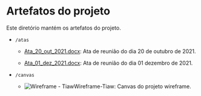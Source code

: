 # Artefatos do projeto

Este diretório mantém os artefatos do projeto. 

* `/atas`
	*  [Ata_20_out_2021.docx](https://github.com/ICEI-PUC-Minas-PPLCC-TI/tiaw-ppl-cc-m-20212-comunicacao-com-criancas-autistas/files/7694492/Ata_20_out_2021.docx): Ata de reunião do dia 20 de outubro de 2021.

	* [Ata_01_dez_2021.docx](https://github.com/ICEI-PUC-Minas-PPLCC-TI/tiaw-ppl-cc-m-20212-comunicacao-com-criancas-autistas/files/7694509/Ata_01_dez_2021.docx): Ata de reunião do dia 01 dezembro de 2021.

* `/canvas`
	*  	![Wireframe - TiawWireframe-Tiaw](https://user-images.githubusercontent.com/79920434/145619583-fce19d47-944a-42a9-a0cd-8124d997ab0b.png): Canvas do projeto wireframe.
